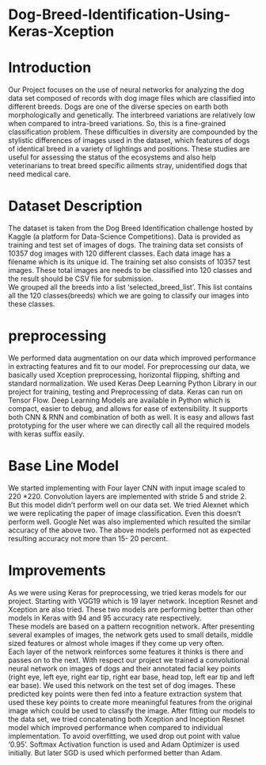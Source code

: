 # Dog-Breed-Identification-Using-Keras-Xception
# Introduction
Our Project focuses on the use of neural networks for analyzing the dog data set composed of records with dog image files which are classified into different breeds. Dogs are one of the diverse species on earth both morphologically and genetically. The interbreed variations are relatively low when compared to intra-breed variations. So, this is a fine-grained classification problem. These difficulties in diversity are compounded by the stylistic differences of images used in the dataset, which features of dogs of identical breed in a variety of lightings and positions. These studies are useful for assessing the status of the ecosystems and also help veterinarians to treat breed specific ailments stray, unidentified dogs that need medical care. 
# Dataset Description 
The dataset is taken from the Dog Breed Identification challenge hosted by Kaggle (a platform for Data-Science Competitions). Data is provided as training and test set of images of dogs. The training data set consists of 10357 dog images with 120 different classes. Each data image has a filename which is its unique id. The training set also consists of 10357 test images. These total images are needs to be classified into 120 classes and the result should be CSV file for submission.  
We grouped all the breeds into a list ‘selected_breed_list’. This list contains all the 120 classes(breeds) which we are going to classify our images into these classes. 
# preprocessing 
We performed data augmentation on our data which improved performance in extracting features and fit to our model. For preprocessing our data, we basically used Xception preprocessing, horizontal flipping, shifting and standard normalization. 
We used Keras Deep Learning Python Library in our project for training, testing and Preprocessing of data. Keras can run on Tensor Flow. Deep Learning Models are available in Python which is compact, easier to debug, and allows for ease of extensibility. It supports both CNN & RNN and combination of both as well. It is easy and allows fast prototyping for the user where we can directly call all the required models with keras suffix easily. 
# Base Line Model 
We started implementing with Four layer CNN with input image scaled to 220 *220. Convolution layers are implemented with stride 5 and stride 2. But this model didn’t perform well on our data set. We tried Alexnet which we were replicating the paper of image classification. Even this doesn’t perform well. Google Net was also implemented which resulted the similar accuracy of the above two. The above models performed not as expected resulting accuracy not more than 15- 20 percent.
# Improvements 
As we were using Keras for preprocessing, we tried keras models for our project. Starting with VGG19 which is 19 layer network. Inception Resnet and Xception are also tried. These two models are performing better than other models in Keras with 94 and 95 accuracy rate respectively.  
These models are based on a pattern recognition network. After presenting several examples of images, the network gets used to small details, middle sized features or almost whole images if they come up very often.  
Each layer of the network reinforces some features it thinks is there and passes on to the next. With respect our project we trained a convolutional neural network on images of dogs and their annotated facial key points (right eye, left eye, right ear tip, right ear base, head top, left ear tip and left ear base). We used this network on the test set of dog images. These predicted key points were then fed into a feature extraction system that used these key points to create more meaningful features from the original image which could be used to classify the image. 
 After fitting our models to the data set, we tried concatenating both Xception and Inception Resnet model which improved performance when compared to individual implementation. To avoid overfitting, we used drop out point with value ‘0.95’. 
Softmax Activation function is used and Adam Optimizer is used initially. But later SGD is used which  performed better than Adam.
 
